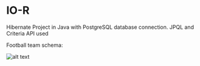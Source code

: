 # IO-R
Hibernate Project in Java with PostgreSQL database connection.
JPQL and Criteria API used 

Football team schema:

![alt text](https://github.com/[martynacysia]/[IO-R-]/blob/[main]/footballSchwema.png?raw=true)






